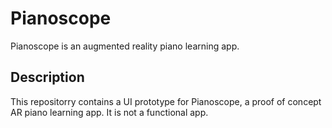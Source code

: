# Pianoscope

Pianoscope is an augmented reality piano learning app.

## Description

This repositorry contains a UI prototype for Pianoscope, a proof of concept AR piano learning app. It is not a functional app.
